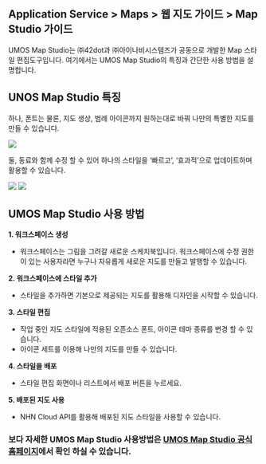 ## Application Service > Maps > 웹 지도 가이드 > Map Studio 가이드

UMOS Map Studio는 ㈜42dot과 ㈜아이나비시스템즈가 공동으로 개발한 Map 스타일 편집도구입니다.
여기에서는 UMOS Map Studio의 특징과 간단한 사용 방법을 설명합니다.

## UNOS Map Studio 특징

하나, 폰트는 물론, 지도 생상, 범례 아이콘까지 원하는대로 바꿔 나만의 특별한 지도를 만들 수 있습니다.

<img src="https://static.toastoven.net/prod_maps/maps-studio-1.png">

둘, 동료와 함께 수정 할 수 있어 하나의 스타일을 ‘빠르고’, ‘효과적’으로 업데이트하며 활용할 수 있습니다.

<img src="https://static.toastoven.net/prod_maps/maps-studio-2.png">
<img src="https://static.toastoven.net/prod_maps/maps-studio-2-1.png">

## UMOS Map Studio 사용 방법

**1. 워크스페이스 생성**
-	워크스페이스는 그림을 그려갈 새로운 스케치북입니다. 워크스페이스에 수정 권한이 있는 사용자라면 누구나 자유롭게 새로운 지도를 만들고 발행할 수 있습니다.

**2. 워크스페이스에 스타일 추가**
-	스타일을 추가하면 기본으로 제공되는 지도를 활용해 디자인을 시작할 수 있습니다.

**3. 스타일 편집**
- 작업 중인 지도 스타일에 적용된 오픈소스 폰트, 아이콘 테마 종류를 변경 할 수 있습니다.
- 아이콘 세트를 이용해 나만의 지도를 만들 수 있습니다.

**4. 스타일을 배포**
- 스타일 편집 화면이나 리스트에서 배포 버튼을 누르세요.

**5. 배포된 지도 사용**
- NHN Cloud API를 활용해 배포된 지도 스타일을 사용할 수 있습니다.


<h3> 보다 자세한 UMOS Map Studio 사용방법은  <a href="https://tap.umos.ai/map-studio" target="_blank" rel="nofollow">UMOS Map Studio 공식 홈페이지</a>에서
확인 하실 수 있습니다.